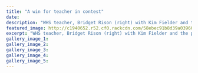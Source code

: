 ```yaml
---
title: "A win for teacher in contest"
date: 
description: "WHS teacher, Bridget Rison (right) with Kim Fielder and the prize won at Health 2000..."
featured_image: http://c1940652.r52.cf0.rackcdn.com/58ebec91b8d39a03960001e2/Bridget-Rison-WHS-teacher-wins-competition-midweek-6-April-2017.jpg
excerpt: "WHS teacher, Bridget Rison (right) with Kim Fielder and the prize won at Health 2000."
gallery_image_1: 
gallery_image_2: 
gallery_image_3: 
gallery_image_4: 
gallery_image_5: 
---
```

